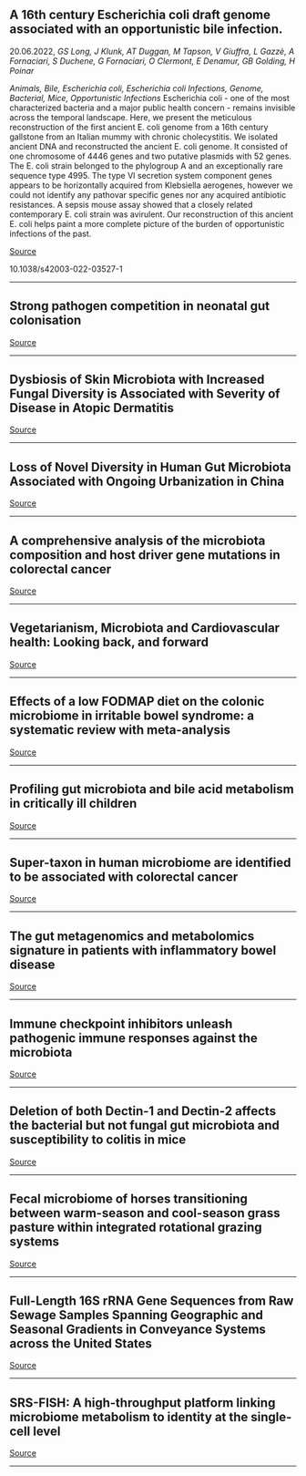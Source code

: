 ## A 16th century Escherichia coli draft genome associated with an opportunistic bile infection.
 20.06.2022, _GS Long, J Klunk, AT Duggan, M Tapson, V Giuffra, L Gazzè, A Fornaciari, S Duchene, G Fornaciari, O Clermont, E Denamur, GB Golding, H Poinar_


_Animals, Bile, Escherichia coli, Escherichia coli Infections, Genome, Bacterial, Mice, Opportunistic Infections_
Escherichia coli - one of the most characterized bacteria and a major public health concern - remains invisible across the temporal landscape. Here, we present the meticulous reconstruction of the first ancient E. coli genome from a 16th century gallstone from an Italian mummy with chronic cholecystitis. We isolated ancient DNA and reconstructed the ancient E. coli genome. It consisted of one chromosome of 4446 genes and two putative plasmids with 52 genes. The E. coli strain belonged to the phylogroup A and an exceptionally rare sequence type 4995. The type VI secretion system component genes appears to be horizontally acquired from Klebsiella aerogenes, however we could not identify any pathovar specific genes nor any acquired antibiotic resistances. A sepsis mouse assay showed that a closely related contemporary E. coli strain was avirulent. Our reconstruction of this ancient E. coli helps paint a more complete picture of the burden of opportunistic infections of the past.

[Source](https://www.nature.com/articles/s42003-022-03527-1)

10.1038/s42003-022-03527-1

---

## Strong pathogen competition in neonatal gut colonisation

[Source](https://www.biorxiv.org/content/10.1101/2022.06.19.496579v1.abstract)

---

## Dysbiosis of Skin Microbiota with Increased Fungal Diversity is Associated with Severity of Disease in Atopic Dermatitis

[Source](https://onlinelibrary.wiley.com/doi/10.1111/jdv.18347)

---

## Loss of Novel Diversity in Human Gut Microbiota Associated with Ongoing Urbanization in China

[Source](https://journals.asm.org/doi/10.1128/msystems.00200-22)

---

## A comprehensive analysis of the microbiota composition and host driver gene mutations in colorectal cancer

[Source](https://link.springer.com/article/10.1007/s10637-022-01263-1)

---

## Vegetarianism, Microbiota and Cardiovascular health: Looking back, and forward

[Source](https://academic.oup.com/eurjpc/advance-article-abstract/doi/10.1093/eurjpc/zwac128/6612717)

---

## Effects of a low FODMAP diet on the colonic microbiome in irritable bowel syndrome: a systematic review with meta-analysis

[Source](https://academic.oup.com/ajcn/advance-article/doi/10.1093/ajcn/nqac176/6612725)

---

## Profiling gut microbiota and bile acid metabolism in critically ill children

[Source](https://www.nature.com/articles/s41598-022-13640-0)

---

## Super-taxon in human microbiome are identified to be associated with colorectal cancer

[Source](https://bmcbioinformatics.biomedcentral.com/articles/10.1186/s12859-022-04786-9)

---

## The gut metagenomics and metabolomics signature in patients with inflammatory bowel disease

[Source](https://gutpathogens.biomedcentral.com/articles/10.1186/s13099-022-00499-9)

---

## Immune checkpoint inhibitors unleash pathogenic immune responses against the microbiota

[Source](https://www.pnas.org/doi/full/10.1073/pnas.2200348119)

---

## Deletion of both Dectin-1 and Dectin-2 affects the bacterial but not fungal gut microbiota and susceptibility to colitis in mice

[Source](https://microbiomejournal.biomedcentral.com/articles/10.1186/s40168-022-01273-4)

---

## Fecal microbiome of horses transitioning between warm-season and cool-season grass pasture within integrated rotational grazing systems

[Source](https://animalmicrobiome.biomedcentral.com/articles/10.1186/s42523-022-00192-x)

---

## Full-Length 16S rRNA Gene Sequences from Raw Sewage Samples Spanning Geographic and Seasonal Gradients in Conveyance Systems across the United States

[Source](https://journals.asm.org/doi/10.1128/mra.00319-22)

---

## SRS-FISH: A high-throughput platform linking microbiome metabolism to identity at the single-cell level

[Source](https://www.pnas.org/doi/full/10.1073/pnas.2203519119)

---

